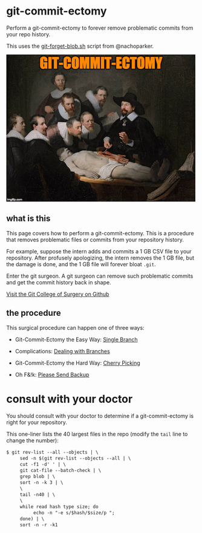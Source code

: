 # git-commit-ectomy

Perform a git-commit-ectomy to forever remove problematic commits from your repo history.

This uses the [git-forget-blob.sh](https://tinyurl.com/git-commit-ectomy) script from @nachoparker.

![git-commit-ectomy main banner image](/img/git-commit-ectomy.jpg)

## what is this

This page covers how to perform a git-commit-ectomy.
This is a procedure that removes problematic files or
commits from your repository history. 

For example, suppose the intern adds and commits a 1 GB 
CSV file to your repository. After profusely apologizing,
the intern removes the 1 GB file, but the damage is done,
and the 1 GB file will forever bloat `.git`.

Enter the git surgeon. A git surgeon can remove such 
problematic commits and get the commit history back in 
shape.

[Visit the Git College of Surgery on Github](https://github.com/git-college-of-surgery)

## the procedure

This surgical procedure can happen one of three ways:

* Git-Commit-Ectomy the Easy Way: [Single Branch](easy.md)

* Complications: [Dealing with Branches](branches.md)

* Git-Commit-Ectomy the Hard Way: [Cherry Picking](cherrypicking.md)

* Oh F&!k: [Please Send Backup](ohfk.md)


# consult with your doctor

You should consult with your doctor to determine if a 
git-commit-ectomy is right for your repository.

This one-liner lists the 40 largest files in the repo
(modify the `tail` line to change the number):

```
$ git rev-list --all --objects | \
     sed -n $(git rev-list --objects --all | \
     cut -f1 -d' ' | \
     git cat-file --batch-check | \
     grep blob | \
     sort -n -k 3 | \
     \
     tail -n40 | \
     \
     while read hash type size; do
          echo -n "-e s/$hash/$size/p ";
     done) | \
     sort -n -r -k1 
```

